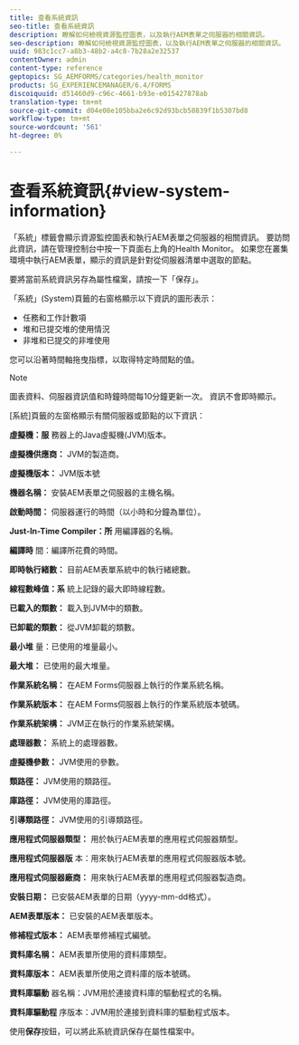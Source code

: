 ```yaml
---
title: 查看系統資訊
seo-title: 查看系統資訊
description: 瞭解如何檢視資源監控圖表，以及執行AEM表單之伺服器的相關資訊。
seo-description: 瞭解如何檢視資源監控圖表，以及執行AEM表單之伺服器的相關資訊。
uuid: 983c1cc7-a8b3-48b2-a4c8-7b28a2e32537
contentOwner: admin
content-type: reference
geptopics: SG_AEMFORMS/categories/health_monitor
products: SG_EXPERIENCEMANAGER/6.4/FORMS
discoiquuid: d51460d9-c96c-4661-b93e-e015427878ab
translation-type: tm+mt
source-git-commit: d04e08e105bba2e6c92d93bcb58839f1b5307bd8
workflow-type: tm+mt
source-wordcount: '561'
ht-degree: 0%

---
```



# 查看系統資訊{#view-system-information}

「系統」標籤會顯示資源監控圖表和執行AEM表單之伺服器的相關資訊。 要訪問此資訊，請在管理控制台中按一下頁面右上角的Health Monitor。 如果您在叢集環境中執行AEM表單，顯示的資訊是針對從伺服器清單中選取的節點。

要將當前系統資訊另存為屬性檔案，請按一下「保存」。

「系統」(System)頁籤的右窗格顯示以下資訊的圖形表示：

* 任務和工作計數項
* 堆和已提交堆的使用情況
* 非堆和已提交的非堆使用

您可以沿著時間軸拖曳指標，以取得特定時間點的值。

>[!NOTE]
>
>圖表資料、伺服器資訊值和時鐘時間每10分鐘更新一次。 資訊不會即時顯示。

[系統]頁籤的左窗格顯示有關伺服器或節點的以下資訊：

**虛擬機：服** 務器上的Java虛擬機(JVM)版本。

**虛擬機供應商：** JVM的製造商。

**虛擬機版本：** JVM版本號

**機器名稱：** 安裝AEM表單之伺服器的主機名稱。

**啟動時間：** 伺服器運行的時間（以小時和分鐘為單位）。

**Just-In-Time Compiler：所** 用編譯器的名稱。

**編譯時** 間：編譯所花費的時間。

**即時執行緒數：** 目前AEM表單系統中的執行緒總數。

**線程數峰值：系** 統上記錄的最大即時線程數。

**已載入的類數：** 載入到JVM中的類數。

**已卸載的類數：** 從JVM卸載的類數。

**最小堆** 量：已使用的堆量最小。

**最大堆：** 已使用的最大堆量。

**作業系統名稱：** 在AEM Forms伺服器上執行的作業系統名稱。

**作業系統版本：** 在AEM Forms伺服器上執行的作業系統版本號碼。

**作業系統架構：** JVM正在執行的作業系統架構。

**處理器數：** 系統上的處理器數。

**虛擬機參數：** JVM使用的參數。

**類路徑：** JVM使用的類路徑。

**庫路徑：** JVM使用的庫路徑。

**引導類路徑：** JVM使用的引導類路徑。

**應用程式伺服器類型：** 用於執行AEM表單的應用程式伺服器類型。

**應用程式伺服器版** 本：用來執行AEM表單的應用程式伺服器版本號。

**應用程式伺服器廠商：** 用來執行AEM表單的應用程式伺服器製造商。

**安裝日期：** 已安裝AEM表單的日期（yyyy-mm-dd格式）。

**AEM表單版本：** 已安裝的AEM表單版本。

**修補程式版本：** AEM表單修補程式編號。

**資料庫名稱：** AEM表單所使用的資料庫類型。

**資料庫版本：** AEM表單所使用之資料庫的版本號碼。

**資料庫驅動** 器名稱：JVM用於連接資料庫的驅動程式的名稱。

**資料庫驅動程** 序版本：JVM用於連接到資料庫的驅動程式版本。

使用&#x200B;**保存**&#x200B;按鈕，可以將此系統資訊保存在屬性檔案中。
